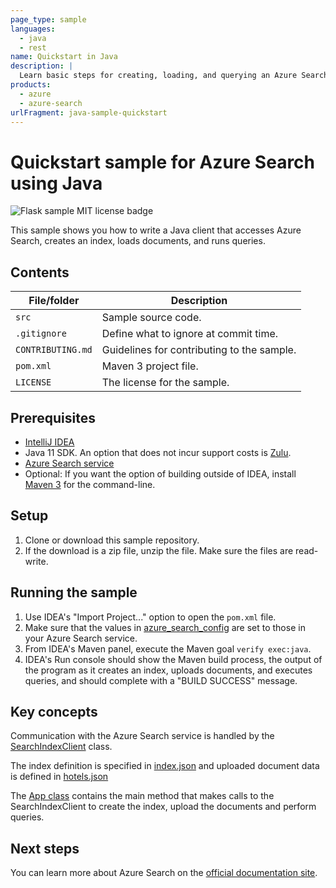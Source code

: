```yaml
---
page_type: sample
languages:
  - java
  - rest
name: Quickstart in Java
description: |
  Learn basic steps for creating, loading, and querying an Azure Search index in a Java console application.
products:
  - azure
  - azure-search
urlFragment: java-sample-quickstart
---
```

# Quickstart sample for Azure Search using Java

![Flask sample MIT license badge](https://img.shields.io/badge/license-MIT-green.svg)

This sample shows you how to write a Java client that accesses Azure Search, creates an index, loads documents, and runs queries.  

## Contents

| File/folder | Description |
|-------------|-------------|
| `src`       | Sample source code. |
| `.gitignore` | Define what to ignore at commit time. |
| `CONTRIBUTING.md` | Guidelines for contributing to the sample. |
| `pom.xml` | Maven 3 project file. |
| `LICENSE`   | The license for the sample. |

## Prerequisites

- [IntelliJ IDEA](https://www.jetbrains.com/idea/)
- Java 11 SDK. An option that does not incur support costs is [Zulu](https://docs.microsoft.com/java/azure/jdk/?view=azure-java-stable).
- [Azure Search service](https://docs.microsoft.com/azure/search/search-create-service-portal)
- Optional: If you want the option of building outside of IDEA, install [Maven 3](https://maven.apache.org/download.cgi) for the command-line.

## Setup

1. Clone or download this sample repository.
1. If the download is a zip file, unzip the file. Make sure the files are read-write.

## Running the sample

1. Use IDEA's "Import Project..." option to open the `pom.xml` file.
1. Make sure that the values in [azure_search_config](src/main/resources/com/microsoft/azure/search/samples/app/azure_search_config) are set to those in your Azure Search service.
1. From IDEA's Maven panel, execute the Maven goal `verify exec:java`.
1. IDEA's Run console should show the Maven build process, the output of the program as it creates an index, uploads documents, and executes queries, and should complete with a "BUILD SUCCESS" message.

## Key concepts

Communication with the Azure Search service is handled by the [SearchIndexClient](src/main/java/com/microsoft/azure/search/samples/client/SearchIndexClient.java) class.

The index definition is specified in [index.json](src/main/resources/com/microsoft/azure/search/samples/service/index.json) and uploaded document data is defined in [hotels.json](src/main/resources/com/microsoft/azure/search/samples/service/hotels.json)

The [App class](src/main/java/com/microsoft/azure/search/samples/app/App.java) contains the main method that makes calls to the SearchIndexClient to create the index, upload the documents and perform queries.

## Next steps

You can learn more about Azure Search on the [official documentation site](https://docs.microsoft.com/azure/search).